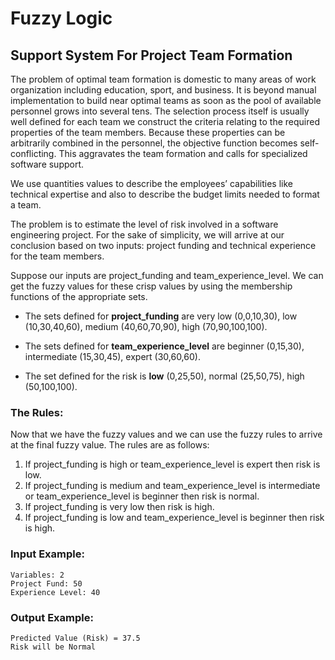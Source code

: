 # Fuzzy Logic
## Support System For Project Team Formation

The problem of optimal team formation is domestic to many areas of work organization including education, sport, and business. It is beyond manual implementation to build near optimal teams as soon as the pool of available personnel grows into several tens. The selection process itself is usually well defined for each team we construct the criteria relating to the required properties of the team members. Because these properties can be arbitrarily combined in the personnel, the objective function becomes self-conflicting. This aggravates the team formation and calls for specialized software support.


We use quantities values to describe the employees’ capabilities like technical expertise and also to describe the budget limits needed to format a team.


The problem is to estimate the level of risk involved in a software engineering project. For the sake of simplicity, we will arrive at our conclusion based on two inputs: project funding and technical experience for the team members.


Suppose our inputs are project_funding and team_experience_level. We can get the fuzzy values for these crisp values by using the membership functions of the appropriate sets.


- The sets defined for <b>project_funding</b> are very low (0,0,10,30), low (10,30,40,60), medium (40,60,70,90), high (70,90,100,100).


- The sets defined for <b>team_experience_level</b> are beginner (0,15,30), intermediate (15,30,45), expert (30,60,60).


- The set defined for the risk is <b>low</b> (0,25,50), normal (25,50,75), high (50,100,100).


### The Rules:

Now that we have the fuzzy values and we can use the fuzzy rules to arrive at the final fuzzy value. The rules are as follows:

1. If project_funding is high or team_experience_level is expert then risk is low.
2. If project_funding is medium and team_experience_level is intermediate or team_experience_level is beginner then risk is normal.
3. If project_funding is very low then risk is high.
4. If project_funding is low and team_experience_level is beginner then risk is high.


### Input Example:

```
Variables: 2
Project Fund: 50
Experience Level: 40
```

### Output Example:
```
Predicted Value (Risk) = 37.5
Risk will be Normal
```